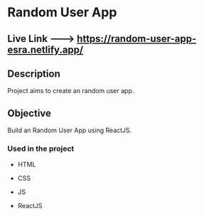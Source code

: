 # Random User App

## Live Link ---> https://random-user-app-esra.netlify.app/

## Description

Project aims to create an random user app.

## Objective

Build an  Random User App using ReactJS.

### Used in the project

- HTML

- CSS

- JS

- ReactJS
